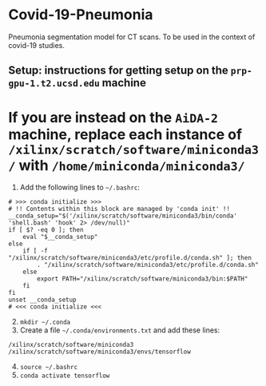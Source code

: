 # Covid-19-Pneumonia
Pneumonia segmentation model for CT scans. To be used in the context of covid-19 studies.

## Setup: instructions for getting setup on the `prp-gpu-1.t2.ucsd.edu` machine
# If you are instead on the `AiDA-2` machine, replace each instance of `/xilinx/scratch/software/miniconda3/` with `/home/miniconda/miniconda3/` 

1. Add the following lines to `~/.bashrc`:
```
# >>> conda initialize >>>
# !! Contents within this block are managed by 'conda init' !!
__conda_setup="$('/xilinx/scratch/software/miniconda3/bin/conda' 'shell.bash' 'hook' 2> /dev/null)"
if [ $? -eq 0 ]; then
    eval "$__conda_setup"
else
    if [ -f "/xilinx/scratch/software/miniconda3/etc/profile.d/conda.sh" ]; then
        . "/xilinx/scratch/software/miniconda3/etc/profile.d/conda.sh"
    else
        export PATH="/xilinx/scratch/software/miniconda3/bin:$PATH"
    fi
fi
unset __conda_setup
# <<< conda initialize <<<
```
2. `mkdir ~/.conda`
3. Create a file `~/.conda/environments.txt` and add these lines:
```
/xilinx/scratch/software/miniconda3
/xilinx/scratch/software/miniconda3/envs/tensorflow
```
4. `source ~/.bashrc`
5. `conda activate tensorflow`
